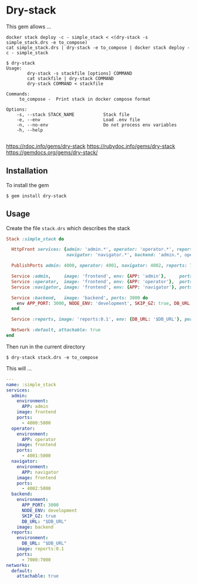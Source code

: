 # Dry-stack

This gem allows ...  

```
docker stack deploy -c - simple_stack < <(dry-stack -s simple_stack.drs -e to_compose)
cat simple_stack.drs | dry-stack -e to_compose | docker stack deploy -c - simple_stack

$ dry-stack
Usage:
        dry-stack -s stackfile [options] COMMAND
        cat stackfile | dry-stack COMMAND
        dry-stack COMMAND < stackfile

Commands:
     to_compose -  Print stack in docker compose format

Options:
    -s, --stack STACK_NAME           Stack file
    -e, --env                        Load .env file
    -n, --no-env                     Do not process env variables
    -h, --help


```

https://rdoc.info/gems/dry-stack
https://rubydoc.info/gems/dry-stack
https://gemdocs.org/gems/dry-stack/

## Installation
To install the gem

    $ gem install dry-stack

## Usage
Create the file `stack.drs` which describes the stack
```ruby
Stack :simple_stack do

  HttpFront services: {admin: 'admin.*', operator: 'operator.*', reports: 'reports.*',
                       navigator: 'navigator.*', backend: 'admin.*, operator.*, navigator.*'}

  PublishPorts admin: 4000, operator: 4001, navigator: 4002, reports: 7000 # mode: ingress, protocol: tcp

  Service :admin,     image: 'frontend', env: {APP: 'admin'},     ports: 5000
  Service :operator,  image: 'frontend', env: {APP: 'operator'},  ports: 5000
  Service :navigator, image: 'frontend', env: {APP: 'navigator'}, ports: 5000

  Service :backend,   image: 'backend', ports: 3000 do
    env APP_PORT: 3000, NODE_ENV: 'development', SKIP_GZ: true, DB_URL: '$DB_URL'
  end

  Service :reports, image: 'reports:0.1', env: {DB_URL: '$DB_URL'}, ports: 7000

  Network :default, attachable: true
end

```
Then run in the current directory

    $ dry-stack stack.drs -e to_compose

This will ...

```yaml
---
name: :simple_stack
services:
  admin:
    environment:
      APP: admin
    image: frontend
    ports:
      - 4000:5000
  operator:
    environment:
      APP: operator
    image: frontend
    ports:
      - 4001:5000
  navigator:
    environment:
      APP: navigator
    image: frontend
    ports:
      - 4002:5000
  backend:
    environment:
      APP_PORT: 3000
      NODE_ENV: development
      SKIP_GZ: true
      DB_URL: "$DB_URL"
    image: backend
  reports:
    environment:
      DB_URL: "$DB_URL"
    image: reports:0.1
    ports:
      - 7000:7000
networks:
  default:
    attachable: true
```
